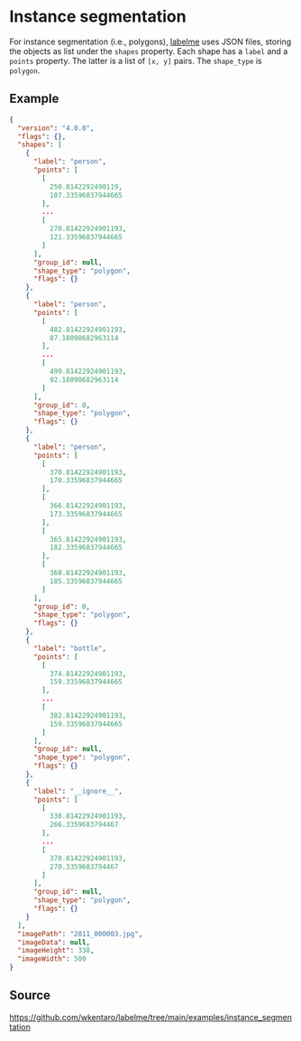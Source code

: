 # Instance segmentation

For instance segmentation (i.e., polygons), [labelme](https://github.com/wkentaro/labelme) 
uses JSON files, storing the objects as list under the `shapes` property.
Each shape has a `label` and a `points` property. The latter is a list of
`[x, y]` pairs. The `shape_type` is `polygon`.


## Example

```json
{
  "version": "4.0.0",
  "flags": {},
  "shapes": [
    {
      "label": "person",
      "points": [
        [
          250.8142292490119,
          107.33596837944665
        ],
        ...
        [
          270.81422924901193,
          121.33596837944665
        ]
      ],
      "group_id": null,
      "shape_type": "polygon",
      "flags": {}
    },
    {
      "label": "person",
      "points": [
        [
          482.81422924901193,
          87.18098682963114
        ],
        ...
        [
          499.81422924901193,
          92.18098682963114
        ]
      ],
      "group_id": 0,
      "shape_type": "polygon",
      "flags": {}
    },
    {
      "label": "person",
      "points": [
        [
          370.81422924901193,
          170.33596837944665
        ],
        [
          366.81422924901193,
          173.33596837944665
        ],
        [
          365.81422924901193,
          182.33596837944665
        ],
        [
          368.81422924901193,
          185.33596837944665
        ]
      ],
      "group_id": 0,
      "shape_type": "polygon",
      "flags": {}
    },
    {
      "label": "bottle",
      "points": [
        [
          374.81422924901193,
          159.33596837944665
        ],
        ...
        [
          382.81422924901193,
          159.33596837944665
        ]
      ],
      "group_id": null,
      "shape_type": "polygon",
      "flags": {}
    },
    {
      "label": "__ignore__",
      "points": [
        [
          338.81422924901193,
          266.3359683794467
        ],
        ...
        [
          370.81422924901193,
          270.3359683794467
        ]
      ],
      "group_id": null,
      "shape_type": "polygon",
      "flags": {}
    }
  ],
  "imagePath": "2011_000003.jpg",
  "imageData": null,
  "imageHeight": 338,
  "imageWidth": 500
}
```


## Source

https://github.com/wkentaro/labelme/tree/main/examples/instance_segmentation

